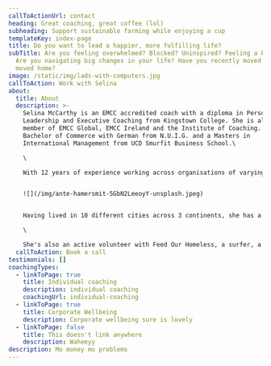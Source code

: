 ```yaml
---
callToActionUrl: contact
heading: Great coaching, great coffee (lol)
subheading: Support sustainable farming while enjoying a cup
templateKey: index-page
title: Do you want to lead a happier, more fulfilling life?
subTitle: Are you feeling overwhelmed? Blocked? Uninspired? Feeling a bit meh?
  Are you navigating big changes in your life? Have you recently moved abroad or
  moved home?
image: /static/img/lads-with-computers.jpg
callToAction: Work with Selina
about:
  title: About
  description: >-
    Selina McCarthy is an EMCC accredited coach with a diploma in Personal,
    Leadership and Executive Coaching from Kingstown College. She is also a
    member of EMCC Global, EMCC Ireland and the Institute of Coaching. She has a
    Bachelor of Commerce with German from N.U.I.G. and a Masters in
    International Management from UCD Smurfit Business School.\

    \

    With 12 years of experience working across organisations of varying size from large organisations like the Corporate Executive Board (now Gartner), Lidl and Zalando, to Home24, Websummit and Evervault, and running her own employer branding consultancy, she has vast experience working with organisations of varying profiles.\


    ![](/img/ante-hamersmit-5GbN2LeeoyY-unsplash.jpeg)


    Having lived in 10 different cities across 3 continents, she has a deep understanding, and passion for working with people from diverse backgrounds. She thrives in a fast-paced business environment, and has a passion for culture and helping people perform at their best.\

    \

    She's also an active volunteer with Feed Our Homeless, a surfer, a cyclist and a yogi.
  callToAction: Book a call
testimonials: []
coachingTypes:
  - linkToPage: true
    title: Individual coaching
    description: individual coaching
    coachingUrl: individual-coaching
  - linkToPage: true
    title: Corporate Wellbeing
    description: Corporate wellbeing sure is lovely
  - linkToPage: false
    title: This doesn't link anywhere
    description: Waheeyy
description: Mo money mo problems
---
```

